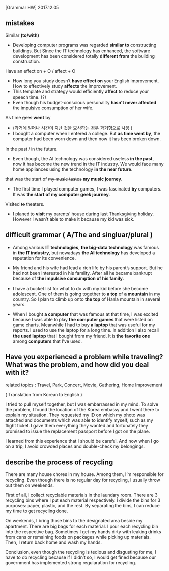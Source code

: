 [Grammar HW] 2017.12.05

## mistakes

Similar **(to/with)**
- Developing computer programs was regarded **similar to** constructing buildings. But Since the IT technology has enhanced, the software development has been considered totally **different from** the building construction.

Have an effect on + O / affect + O
- How long you study doesn’t **have effect on** your English improvement. How to effectively study **affects** the improvement.
- This template and strategy would efficiently **affect** to reduce your speech time. (?)
- Even though his budget-conscious personality **hasn’t never affected** the impulsive consumption of her wife.

As time ~~goes~~ **went** by
- (과거에 일어나 시간이 지난 것을 묘사하는 경우 과거형으로 사용 )
- I bought a computer when I entered a college. But **as time went by**, the computer had been worn down and then now it has been broken down. 

In the past / in the future. 
- Even though, the AI technology was considered useless **in the past**, now it has become the new trend in the IT industry. We would face many home appliances using the technology **in the near future**. 

that was the start of ~~my music tastes~~ **my music journey**.
- The first time I played computer games, I was fascinated **by** computers. It was **the start of my computer geek journey**.

Visited ~~to~~ theaters.
- I planed to **visit** my parents’ house during last Thanksgiving holiday. However I wasn’t able to make it because my kid was sick.
		
	
## difficult grammar ( A/The and singluar/plural )
- Among various **IT technologies**, **the big-data technology** was famous in **the IT industry**, but nowadays **the AI technology** has developed a reputation for its convenience.

- My friend and his wife had lead a rich life by his parent’s support. But he had not been interested in his familty. After all he became bankrupt because of **the impulsive consumption of his family**.

- I have a bucket list for what to do with my kid before she become adolescent. One of them is going together to **a top** of **a mountain** in my country. So I plan to climb up onto **the top** of Hanla mountain in several years.

- When I bought **a computer** that was famous at that time, I was excited because I was able to play **the computer games** that were listed on game charts. Meanwhile I had to buy **a laptop** that was useful for my reports. I used to use the laptop for a long time. In addition I also recall **the used laptop** that I bought from my friend. It is **the favorite one** among **computers** that I’ve used.

## Have you experienced a problem while traveling? What was the problem, and how did you deal with it? 

related topics : Travel, Park, Concert, Movie, Gathering, Home Improvement

( Translation from Korean to English )

I tried to pull myself together, but I was embarrassed in my mind. To solve the problem, I found the location of the Korea embassy and I went there to explain my situation. They requested my ID on which my photo was attached and documents which was able to identify myself, such as my flight ticket. I gave them everything they wanted and fortunately they promised to issue the replacement passport before I got on the plane.

I learned from this experience that I should be careful. And now when I go on a trip, I avoid crowded places and double-check my belongings. 

## describe the process of recycling 

There are many house chores in my house. Among them, I’m responsible for recycling. Even though there is no regular day for recycling, I usually throw out them on weekends. 

First of all, I collect recyclable materials in the laundary room. There are 3 recycling bins where I put each material respectively. I divide the bins for 3 purposes: paper, plastic, and the rest. By separating the bins, I can reduce my time to get recycling done.

On weekends, I bring those bins to the designated area beside my apartment. There are big bags for each material. I pour each recycling bin into the respective bag. Sometimes I get my hands dirty with leaking drinks from cans or remaining foods on packages while picking up materials. Then, I return back home and wash my hands.

Conclusion,  even though the recycling is tedious and disgusting for me, I have to do recycling because if I didn’t so, I would get fined because our government has implemented strong regularation for recycling.

